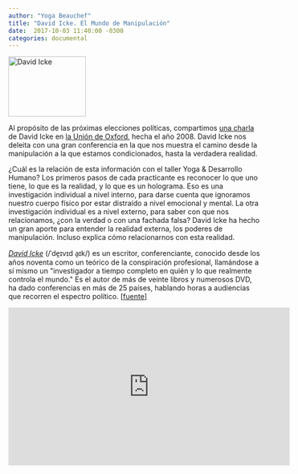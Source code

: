 ```yaml
---
author: "Yoga Beauchef"
title: "David Icke. El Mundo de Manipulación"
date:  2017-10-03 11:40:00 -0300
categories: documental
---
```


<img src="{{ site.url }}/assets/img/posts/2017-10-03-david-icke.jpg" class="img-responsive img-thumbnail gap-left pull-right" alt="David Icke" width="154" height="120" />

Al propósito de las próximas elecciones políticas, compartimos [una charla](https://www.youtube.com/watch?v=EXeYaSBsZSo) de David Icke en [la Unión de Oxford](https://es.wikipedia.org/wiki/Oxford_Union), hecha el año 2008. David Icke nos deleita con una gran conferencia en la que nos muestra el camino desde la manipulación a la que estamos condicionados, hasta la verdadera realidad.

¿Cuál es la relación de esta información con el taller Yoga & Desarrollo Humano? Los primeros pasos de cada practicante es reconocer lo que uno tiene, lo que es la realidad, y lo que es un holograma. Eso es una investigación individual a nivel interno, para darse cuenta que ignoramos nuestro cuerpo físico por estar distraído a nivel emocional y mental. La otra investigación individual es a nivel externo, para saber con que nos relacionamos, ¿con la verdad o con una fachada falsa? David Icke ha hecho un gran aporte para entender la realidad externa, los poderes de manipulación. Incluso explica cómo relacionarnos con esta realidad.

*[David Icke](https://www.davidicke.com)* (/ˈde̯ɪvɪd a̯ɪk/) es un escritor, conferenciante, conocido desde los años noventa como un teórico de la conspiración profesional, llamándose a sí mismo un "investigador a tiempo completo en quién y lo que realmente controla el mundo." Es el autor de más de veinte libros y numerosos DVD, ha dado conferencias en más de 25 países, hablando horas a audiencias que recorren el espectro político. [[fuente](https://es.wikipedia.org/wiki/David_Icke)]

<div class="video-container">
<iframe width="560" height="315" src="https://www.youtube.com/embed/EXeYaSBsZSo" frameborder="0" allowfullscreen></iframe>
</div>
